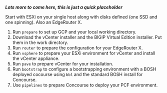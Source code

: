 ***Lots more to come here, this is just a quick placeholder***

Start with ESXi on your single host along with disks defined (one SSD and one spinning). Also an EdgeRouter X.

1. Run `prepare` to set up GCP and your local working directory.
2. Download the vCenter installer and the BIGIP Virtual Edition installer. Put them in the work directory.
2. Run `router` to prepare the configuration for your EdgeRouter X.
3. Run `vsphere` to prepare your ESXi environment for vCenter and install the vCenter appliance.
4. Run `pave` to prepare vCenter for your installation.
5. Run `bootstrap` to configure a bootstrapping environment with a BOSH deployed cocourse using `bbl` and the standard BOSH install for Concourse.
6. Use `pipelines` to prepare Concourse to deploy your PCF environment.
